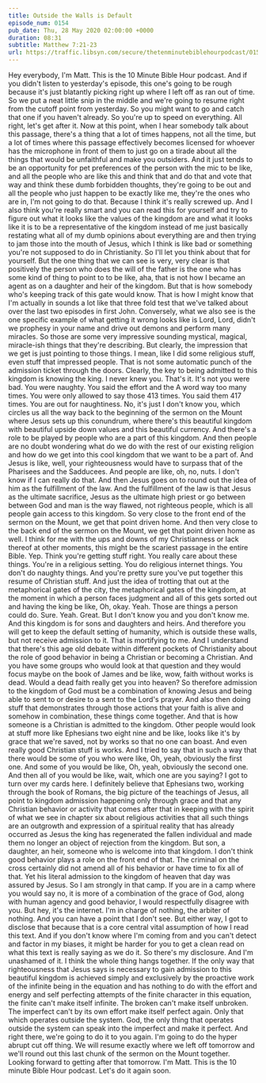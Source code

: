 ```yaml
---
title: Outside the Walls is Default
episode_num: 0154
pub_date: Thu, 28 May 2020 02:00:00 +0000
duration: 08:31
subtitle: Matthew 7:21-23
url: https://traffic.libsyn.com/secure/thetenminutebiblehourpodcast/0154_-_Outside_the_Walls_is_Default.mp3
---
```


 Hey everybody, I'm Matt. This is the 10 Minute Bible Hour podcast. And if you didn't listen to yesterday's episode, this one's going to be rough because it's just blatantly picking right up where I left off as ran out of time. So we put a neat little snip in the middle and we're going to resume right from the cutoff point from yesterday. So you might want to go and catch that one if you haven't already. So you're up to speed on everything. All right, let's get after it. Now at this point, when I hear somebody talk about this passage, there's a thing that a lot of times happens, not all the time, but a lot of times where this passage effectively becomes licensed for whoever has the microphone in front of them to just go on a tirade about all the things that would be unfaithful and make you outsiders. And it just tends to be an opportunity for pet preferences of the person with the mic to be like, and all the people who are like this and think that and do that and vote that way and think these dumb forbidden thoughts, they're going to be out and all the people who just happen to be exactly like me, they're the ones who are in, I'm not going to do that. Because I think it's really screwed up. And I also think you're really smart and you can read this for yourself and try to figure out what it looks like the values of the kingdom are and what it looks like it is to be a representative of the kingdom instead of me just basically restating what all of my dumb opinions about everything are and then trying to jam those into the mouth of Jesus, which I think is like bad or something you're not supposed to do in Christianity. So I'll let you think about that for yourself. But the one thing that we can see is very, very clear is that positively the person who does the will of the father is the one who has some kind of thing to point to to be like, aha, that is not how I became an agent as on a daughter and heir of the kingdom. But that is how somebody who's keeping track of this gate would know. That is how I might know that I'm actually in sounds a lot like that three fold test that we've talked about over the last two episodes in first John. Conversely, what we also see is the one specific example of what getting it wrong looks like is Lord, Lord, didn't we prophesy in your name and drive out demons and perform many miracles. So those are some very impressive sounding mystical, magical, miracle-ish things that they're describing. But clearly, the impression that we get is just pointing to those things. I mean, like I did some religious stuff, even stuff that impressed people. That is not some automatic punch of the admission ticket through the doors. Clearly, the key to being admitted to this kingdom is knowing the king. I never knew you. That's it. It's not you were bad. You were naughty. You said the effort and the A word way too many times. You were only allowed to say those 413 times. You said them 417 times. You are out for naughtiness. No, it's just I don't know you, which circles us all the way back to the beginning of the sermon on the Mount where Jesus sets up this conundrum, where there's this beautiful kingdom with beautiful upside down values and this beautiful currency. And there's a role to be played by people who are a part of this kingdom. And then people are no doubt wondering what do we do with the rest of our existing religion and how do we get into this cool kingdom that we want to be a part of. And Jesus is like, well, your righteousness would have to surpass that of the Pharisees and the Sadducees. And people are like, oh, no, nuts. I don't know if I can really do that. And then Jesus goes on to round out the idea of him as the fulfillment of the law. And the fulfillment of the law is that Jesus as the ultimate sacrifice, Jesus as the ultimate high priest or go between between God and man is the way flawed, not righteous people, which is all people gain access to this kingdom. So very close to the front end of the sermon on the Mount, we get that point driven home. And then very close to the back end of the sermon on the Mount, we get that point driven home as well. I think for me with the ups and downs of my Christianness or lack thereof at other moments, this might be the scariest passage in the entire Bible. Yep. Think you're getting stuff right. You really care about these things. You're in a religious setting. You do religious internet things. You don't do naughty things. And you're pretty sure you've put together this resume of Christian stuff. And just the idea of trotting that out at the metaphorical gates of the city, the metaphorical gates of the kingdom, at the moment in which a person faces judgment and all of this gets sorted out and having the king be like, Oh, okay. Yeah. Those are things a person could do. Sure. Yeah. Great. But I don't know you and you don't know me. And this kingdom is for sons and daughters and heirs. And therefore you will get to keep the default setting of humanity, which is outside these walls, but not receive admission to it. That is mortifying to me. And I understand that there's this age old debate within different pockets of Christianity about the role of good behavior in being a Christian or becoming a Christian. And you have some groups who would look at that question and they would focus maybe on the book of James and be like, wow, faith without works is dead. Would a dead faith really get you into heaven? So therefore admission to the kingdom of God must be a combination of knowing Jesus and being able to sent to or desire to a sent to the Lord's prayer. And also then doing stuff that demonstrates through those actions that your faith is alive and somehow in combination, these things come together. And that is how someone is a Christian is admitted to the kingdom. Other people would look at stuff more like Ephesians two eight nine and be like, looks like it's by grace that we're saved, not by works so that no one can boast. And even really good Christian stuff is works. And I tried to say that in such a way that there would be some of you who were like, Oh, yeah, obviously the first one. And some of you would be like, Oh, yeah, obviously the second one. And then all of you would be like, wait, which one are you saying? I got to turn over my cards here. I definitely believe that Ephesians two, working through the book of Romans, the big picture of the teachings of Jesus, all point to kingdom admission happening only through grace and that any Christian behavior or activity that comes after that in keeping with the spirit of what we see in chapter six about religious activities that all such things are an outgrowth and expression of a spiritual reality that has already occurred as Jesus the king has regenerated the fallen individual and made them no longer an object of rejection from the kingdom. But son, a daughter, an heir, someone who is welcome into that kingdom. I don't think good behavior plays a role on the front end of that. The criminal on the cross certainly did not amend all of his behavior or have time to fix all of that. Yet his literal admission to the kingdom of heaven that day was assured by Jesus. So I am strongly in that camp. If you are in a camp where you would say no, it is more of a combination of the grace of God, along with human agency and good behavior, I would respectfully disagree with you. But hey, it's the internet. I'm in charge of nothing, the arbiter of nothing. And you can have a point that I don't see. But either way, I got to disclose that because that is a core central vital assumption of how I read this text. And if you don't know where I'm coming from and you can't detect and factor in my biases, it might be harder for you to get a clean read on what this text is really saying as we do it. So there's my disclosure. And I'm unashamed of it. I think the whole thing hangs together. If the only way that righteousness that Jesus says is necessary to gain admission to this beautiful kingdom is achieved simply and exclusively by the proactive work of the infinite being in the equation and has nothing to do with the effort and energy and self perfecting attempts of the finite character in this equation, the finite can't make itself infinite. The broken can't make itself unbroken. The imperfect can't by its own effort make itself perfect again. Only that which operates outside the system. God, the only thing that operates outside the system can speak into the imperfect and make it perfect. And right there, we're going to do it to you again. I'm going to do the hyper abrupt cut off thing. We will resume exactly where we left off tomorrow and we'll round out this last chunk of the sermon on the Mount together. Looking forward to getting after that tomorrow. I'm Matt. This is the 10 minute Bible Hour podcast. Let's do it again soon.